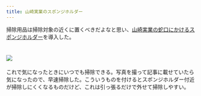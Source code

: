 ```yaml
---
title: 山崎実業のスポンジホルダー
---
```

掃除用品は掃除対象の近くに置くべきだよなと思い、[山崎実業の蛇口にかけるスポンジホルダー](https://www.amazon.co.jp/dp/B07MM4GC6P)を導入した。

![](https://lh3.googleusercontent.com/WQdEXwS1TNRtnGU9NjAh2wFWM9YYptqrV44KFr498dWRWQxPZAZh0CiSg2I-r26a3WuM5Ydqh5qk1SgIDEl0xYRfNZG0sZyyFKmOILlWY89UkIH1rOCyenCFE7k0lUGRLiNYiedA9y8UQO5-OvxBPK88577MV9jDUR3ME5exynM0KVRQm0yzfmSe)
===============================================================================================================================================================================================================================

これで気になったときにいつでも掃除できる。写真を撮って記事に載せていたら気になったので、早速掃除した。こういうものを付けるとスポンジホルダー付近が掃除しにくくなるものだけど、これは引っ張るだけで外せて掃除しやすい。
